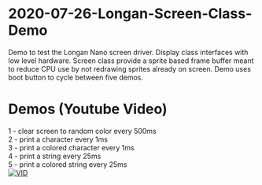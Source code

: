 # 2020-07-26-Longan-Screen-Class-Demo
Demo to test the Longan Nano screen driver. Display class interfaces with low level hardware. Screen class provide a sprite based frame buffer meant to reduce CPU use by not redrawing sprites already on screen. Demo uses boot button to cycle between five demos.
# Demos (Youtube Video)  
1 - clear screen to random color every 500ms  
2 - print a character every 1ms  
3 - print a colored character every 1ms  
4 - print a string every 25ms  
5 - print a colored string every 25ms  
[![VID](http://img.youtube.com/vi/NfgCHvb00Ao/0.jpg)](http://www.youtube.com/watch?v=NfgCHvb00Ao "Screen Driver Demo")  

